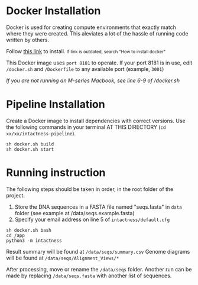# Docker Installation

Docker is used for creating compute environments that exactly match where they were created.  This aleviates a lot of the hassle of running code written by others.

Follow [this link](#https://docs.docker.com/get-docker/) to install. <small>If link is outdated, search "How to install docker"</small>

This Docker image uses `port 8181` to operate.  If your port 8181 is in use, edit `/docker.sh` and `/Dockerfile` to any available port (example, `3001`)

<i>If you are not running an M-series Macbook, see line 6-9 of /docker.sh</i>

# Pipeline Installation

Create a Docker image to install dependencies with correct versions. Use the following commands in your terminal AT THIS DIRECTORY (`cd xx/xx/intactness-pipeline`).

```
sh docker.sh build
sh docker.sh start
```



# Running instruction

The following steps should be taken in order, in the root folder of the project.

1. Store the DNA sequences in a FASTA file named "seqs.fasta" in `data` folder (see example at /data/seqs.example.fasta)
1. Specify your email address on line 5 of `intactness/default.cfg`


```
sh docker.sh bash
cd /app
python3 -m intactness
```

Result summary will be found at `/data/seqs/summary.csv`
Genome diagrams will be found at `/data/seqs/Alignment_Views/*`

After processing, move or rename the `/data/seqs` folder.  Another run can be made by replacing `/data/seqs.fasta` with another list of sequences.